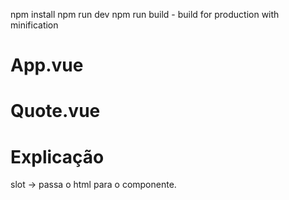 npm install
npm run dev
npm run build - build for production with minification


# App.vue

# Quote.vue



# Explicação
slot -> passa o html para o componente.